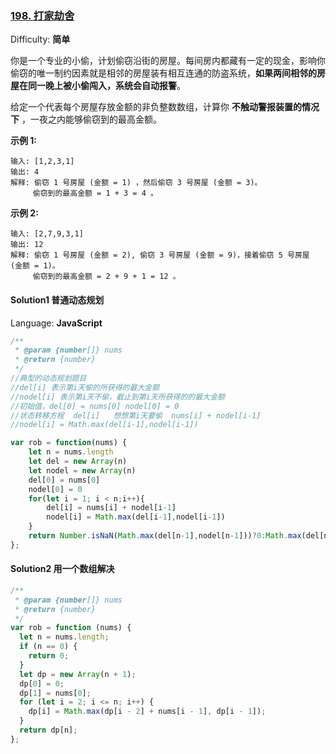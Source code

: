 ### [198\. 打家劫舍](https://leetcode-cn.com/problems/house-robber/)

Difficulty: **简单**

你是一个专业的小偷，计划偷窃沿街的房屋。每间房内都藏有一定的现金，影响你偷窃的唯一制约因素就是相邻的房屋装有相互连通的防盗系统，**如果两间相邻的房屋在同一晚上被小偷闯入，系统会自动报警**。

给定一个代表每个房屋存放金额的非负整数数组，计算你 **不触动警报装置的情况下** ，一夜之内能够偷窃到的最高金额。

**示例 1:**

```
输入: [1,2,3,1]
输出: 4
解释: 偷窃 1 号房屋 (金额 = 1) ，然后偷窃 3 号房屋 (金额 = 3)。
     偷窃到的最高金额 = 1 + 3 = 4 。
```

**示例 2:**

```
输入: [2,7,9,3,1]
输出: 12
解释: 偷窃 1 号房屋 (金额 = 2), 偷窃 3 号房屋 (金额 = 9)，接着偷窃 5 号房屋 (金额 = 1)。
     偷窃到的最高金额 = 2 + 9 + 1 = 12 。
```

#### Solution1 普通动态规划

Language: **JavaScript**

```javascript
​/**
 * @param {number[]} nums
 * @return {number}
 */
//典型的动态规划题目
//del[i] 表示第i天偷的所获得的最大金额
//nodel[i] 表示第i天不偷，截止到第i天所获得的的最大金额
//初始值，del[0] = nums[0] nodel[0] = 0
//状态转移方程  del[i]   想想第i天要偷  nums[i] + nodel[i-1]
//nodel[i] = Math.max(del[i-1],nodel[i-1])

var rob = function(nums) {
    let n = nums.length
    let del = new Array(n)
    let nodel = new Array(n)
    del[0] = nums[0]
    nodel[0] = 0
    for(let i = 1; i < n;i++){
        del[i] = nums[i] + nodel[i-1]
        nodel[i] = Math.max(del[i-1],nodel[i-1])
    }
    return Number.isNaN(Math.max(del[n-1],nodel[n-1]))?0:Math.max(del[n-1],nodel[n-1])
};
```

#### Solution2 用一个数组解决

```js
/**
 * @param {number[]} nums
 * @return {number}
 */
var rob = function (nums) {
  let n = nums.length;
  if (n == 0) {
    return 0;
  }
  let dp = new Array(n + 1);
  dp[0] = 0;
  dp[1] = nums[0];
  for (let i = 2; i <= n; i++) {
    dp[i] = Math.max(dp[i - 2] + nums[i - 1], dp[i - 1]);
  }
  return dp[n];
};
```
